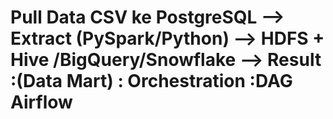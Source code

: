 # Pull Data CSV ke PostgreSQL --> Extract (PySpark/Python) --> HDFS + Hive /BigQuery/Snowflake --> Result :(Data Mart) : Orchestration :DAG Airflow
